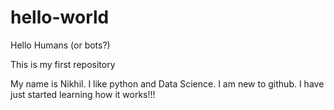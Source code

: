 # hello-world

Hello Humans (or bots?)

This is my first repository

My name is Nikhil. I like python and Data Science. I am new to github. I have just started learning how it works!!!
